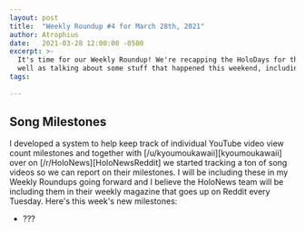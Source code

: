 ```yaml
---
layout: post
title:  "Weekly Roundup #4 for March 28th, 2021"
author: Atrophius
date:   2021-03-28 12:00:00 -0500
excerpt: >-
  It's time for our Weekly Roundup! We're recapping the HoloDays for the week as
  well as talking about some stuff that happened this weekend, including TBD
tags:
  
---
```


## Song Milestones

I developed a system to help keep track of individual YouTube video view count
milestones and together with [/u/kyoumoukawaii][kyoumoukawaii] over on
[/r/HoloNews][HoloNewsReddit] we started tracking a ton of song videos so we
can report on their milestones. I will be including these in my Weekly Roundups
going forward and I believe the HoloNews team will be including them in their
weekly magazine that goes up on Reddit every Tuesday. Here's this week's new
milestones:

* ???